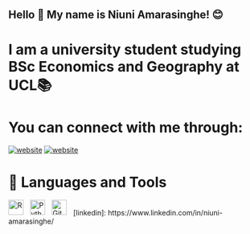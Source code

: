 ## Hello 👋 My name is Niuni Amarasinghe! 😊

# I am a university student studying BSc Economics and Geography at UCL📚

# You can connect with me through:

[![website](./img/linkedin-light.svg)](https://linkedin.com/in/niuni02#gh-light-mode-only)
[![website](./img/linkedin-dark.svg)](https://linkedin.com/in/niuni02#gh-dark-mode-only)

# 🧰 Languages and Tools

<img align="left" alt="R" width="30px" style="padding-right:10px;" src="https://cdn.jsdelivr.net/gh/devicons/devicon/icons/r/r-original.svg" />
<img align="left" alt="Python" width="30px" style="padding-right:10px;" src="https://cdn.jsdelivr.net/gh/devicons/devicon/icons/python/python-plain.svg" />
<img align="left" alt="GitHub" width="30px" style="padding-right:10px;" src="https://cdn.jsdelivr.net/gh/devicons/devicon/icons/github/github-original.svg" />
<br />

</details>
[linkedin]: https://www.linkedin.com/in/niuni-amarasinghe/
